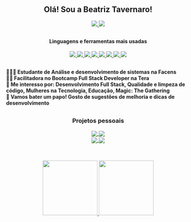 <div align="center">
    <h2> Olá! Sou a Beatriz Tavernaro! </h2>
    <div align="center">
    <a href="mailto:betavernaro.dev@gmail.com"> <img
            src="https://img.shields.io/badge/Gmail-D14836?style=for-the-badge&logo=gmail&logoColor=white" /> </a>
    <a href="https://www.linkedin.com/in/beatriz-tavernaro-544a69220/" target="_blank"> <img
            src="https://img.shields.io/badge/LinkedIn-0077B5?style=for-the-badge&logo=linkedin&logoColor=white" /> </a>
</div>
</div>

##

<div align="center">
    <h4> Linguagens e ferramentas mais usadas </h4>
    <a href="https://github.com/beatavernaro">
        <img src="https://img.shields.io/badge/c%23-%23239120.svg?style=for-the-badge&logo=c-sharp&logoColor=white" />
        <img src="https://img.shields.io/badge/.NET-5C2D91?style=for-the-badge&logo=.net&logoColor=white" />
        <img src="https://img.shields.io/badge/MongoDB-%234ea94b.svg?style=for-the-badge&logo=mongodb&logoColor=white" />
        <img src="https://img.shields.io/badge/mysql-%2300f.svg?style=for-the-badge&logo=mysql&logoColor=white" />
        <img src="https://img.shields.io/badge/HTML5-E34F26?style=for-the-badge&logo=html5&logoColor=white" />
        <img src="https://img.shields.io/badge/CSS3-1572B6?style=for-the-badge&logo=css3&logoColor=white" />
        <img src="https://img.shields.io/badge/JavaScript-F7DF1E?style=for-the-badge&logo=javascript&logoColor=black" />
        <img src="https://img.shields.io/badge/Bootstrap-563D7C?style=for-the-badge&logo=bootstrap&logoColor=white" />
    </a>
</div>

##

<h4>
👩🏼‍🎓  Estudante de Análise e desenvolvimento de sistemas na Facens<br>
🙆‍♀️  Facilitadora no Bootcamp Full Stack Developer na Tera<br
📚  O que estou aprendendo: C#, dotNet Framework, testes e foco em desenvolvimento Back End <br>
💭  Me interesso por: Desenvolvimento Full Stack, Qualidade e limpeza de código, Mulheres na Tecnologia, Educação, Magic: The Gathering <br>
🥂  Vamos bater um papo! Gosto de sugestões de melhoria e dicas de desenvolvimento <br>
</h4>

##

<div align="center">
    <h3> Projetos pessoais </h3>
<a href="https://github.com/beatavernaro/TodoListMinimalAPI">
  <img align="center" src="https://github-readme-stats.vercel.app/api/pin/?username=beatavernaro&repo=TodoListMinimalAPI&theme=dracula" />
</a>
<a href="https://github.com/beatavernaro/SuperbowlAPI">
  <img align="center" src="https://github-readme-stats.vercel.app/api/pin/?username=beatavernaro&repo=SuperbowlAPI&theme=dracula" />
</a><br>
<a href="https://github.com/beatavernaro/HomeLib">
  <img align="center" src="https://github-readme-stats.vercel.app/api/pin/?username=beatavernaro&repo=HomeLib&theme=dracula" />
</a>
    <a href="https://github.com/beatavernaro/Projeto-Grupo-4-POO-I">
  <img align="center" src="https://github-readme-stats.vercel.app/api/pin/?username=beatavernaro&repo=Projeto-Grupo-4-POO-I&theme=dracula" />
</a>
</div>

##
<br>
<div align="center">
    <a href="https://github.com/beatavernaro">
        <img height="150em"
            src="https://github-readme-stats.vercel.app/api?username=beatavernaro&show_icons=true&theme=dracula&include_all_commits=true&count_private=true" />
        <img height="150em"
            src="https://github-readme-stats.vercel.app/api/top-langs/?username=beatavernaro&layout=compact&langs_count=7&theme=dracula" />
    </a>
</div>
<br>
